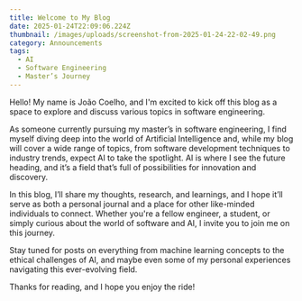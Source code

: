 ```yaml
---
title: Welcome to My Blog
date: 2025-01-24T22:09:06.224Z
thumbnail: /images/uploads/screenshot-from-2025-01-24-22-02-49.png
category: Announcements
tags:
  - AI
  - Software Engineering
  - Master’s Journey
---
```

Hello! My name is João Coelho, and I'm excited to kick off this blog as a space to explore and discuss various topics in software engineering.

As someone currently pursuing my master’s in software engineering, I find myself diving deep into the world of Artificial Intelligence and, while my blog will cover a wide range of topics, from software development techniques to industry trends, expect AI to take the spotlight. AI is where I see the future heading, and it’s a field that’s full of possibilities for innovation and discovery.

In this blog, I’ll share my thoughts, research, and learnings, and I hope it’ll serve as both a personal journal and a place for other like-minded individuals to connect. Whether you're a fellow engineer, a student, or simply curious about the world of software and AI, I invite you to join me on this journey.

Stay tuned for posts on everything from machine learning concepts to the ethical challenges of AI, and maybe even some of my personal experiences navigating this ever-evolving field.

Thanks for reading, and I hope you enjoy the ride!
